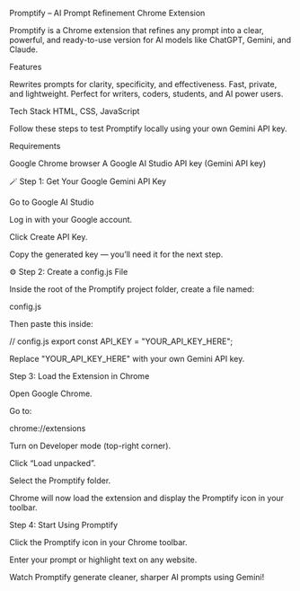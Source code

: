 Promptify – AI Prompt Refinement Chrome Extension

Promptify is a Chrome extension that refines any prompt into a clear, powerful, and ready-to-use version for AI models like ChatGPT, Gemini, and Claude.

Features

Rewrites prompts for clarity, specificity, and effectiveness.
Fast, private, and lightweight.
Perfect for writers, coders, students, and AI power users.


Tech Stack
HTML, CSS, JavaScript




Follow these steps to test Promptify locally using your own Gemini API key.

 Requirements

Google Chrome browser
A Google AI Studio API key (Gemini API key)

🪄 Step 1: Get Your Google Gemini API Key

Go to Google AI Studio

Log in with your Google account.

Click Create API Key.

Copy the generated key — you’ll need it for the next step.

⚙️ Step 2: Create a config.js File

Inside the root of the Promptify project folder, create a file named:

config.js


Then paste this inside:

// config.js
export const API_KEY = "YOUR_API_KEY_HERE";


 Replace "YOUR_API_KEY_HERE" with your own Gemini API key.

Step 3: Load the Extension in Chrome

Open Google Chrome.

Go to:

chrome://extensions


Turn on Developer mode (top-right corner).

Click “Load unpacked”.

Select the Promptify folder.

Chrome will now load the extension and display the Promptify icon in your toolbar.

 Step 4: Start Using Promptify

Click the Promptify icon in your Chrome toolbar.

Enter your prompt or highlight text on any website.

Watch Promptify generate cleaner, sharper AI prompts using Gemini!

